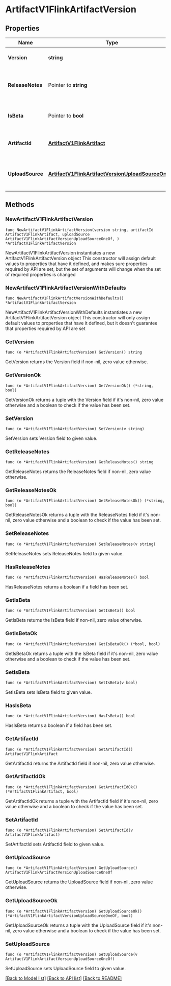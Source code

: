 # ArtifactV1FlinkArtifactVersion

## Properties

Name | Type | Description | Notes
------------ | ------------- | ------------- | -------------
**Version** | **string** | Version id of the Flink Artifact. | 
**ReleaseNotes** | Pointer to **string** | Release Notes of the Flink Artifact version. | [optional] 
**IsBeta** | Pointer to **bool** | Flag to specify stability of the version | [optional] 
**ArtifactId** | [**ArtifactV1FlinkArtifact**](artifact.v1.FlinkArtifact.md) | The Flink Artifact this version belongs to. | 
**UploadSource** | [**ArtifactV1FlinkArtifactVersionUploadSourceOneOf**](ArtifactV1FlinkArtifactVersionUploadSourceOneOf.md) | Upload source of the Flink Artifact Version. | 

## Methods

### NewArtifactV1FlinkArtifactVersion

`func NewArtifactV1FlinkArtifactVersion(version string, artifactId ArtifactV1FlinkArtifact, uploadSource ArtifactV1FlinkArtifactVersionUploadSourceOneOf, ) *ArtifactV1FlinkArtifactVersion`

NewArtifactV1FlinkArtifactVersion instantiates a new ArtifactV1FlinkArtifactVersion object
This constructor will assign default values to properties that have it defined,
and makes sure properties required by API are set, but the set of arguments
will change when the set of required properties is changed

### NewArtifactV1FlinkArtifactVersionWithDefaults

`func NewArtifactV1FlinkArtifactVersionWithDefaults() *ArtifactV1FlinkArtifactVersion`

NewArtifactV1FlinkArtifactVersionWithDefaults instantiates a new ArtifactV1FlinkArtifactVersion object
This constructor will only assign default values to properties that have it defined,
but it doesn't guarantee that properties required by API are set

### GetVersion

`func (o *ArtifactV1FlinkArtifactVersion) GetVersion() string`

GetVersion returns the Version field if non-nil, zero value otherwise.

### GetVersionOk

`func (o *ArtifactV1FlinkArtifactVersion) GetVersionOk() (*string, bool)`

GetVersionOk returns a tuple with the Version field if it's non-nil, zero value otherwise
and a boolean to check if the value has been set.

### SetVersion

`func (o *ArtifactV1FlinkArtifactVersion) SetVersion(v string)`

SetVersion sets Version field to given value.


### GetReleaseNotes

`func (o *ArtifactV1FlinkArtifactVersion) GetReleaseNotes() string`

GetReleaseNotes returns the ReleaseNotes field if non-nil, zero value otherwise.

### GetReleaseNotesOk

`func (o *ArtifactV1FlinkArtifactVersion) GetReleaseNotesOk() (*string, bool)`

GetReleaseNotesOk returns a tuple with the ReleaseNotes field if it's non-nil, zero value otherwise
and a boolean to check if the value has been set.

### SetReleaseNotes

`func (o *ArtifactV1FlinkArtifactVersion) SetReleaseNotes(v string)`

SetReleaseNotes sets ReleaseNotes field to given value.

### HasReleaseNotes

`func (o *ArtifactV1FlinkArtifactVersion) HasReleaseNotes() bool`

HasReleaseNotes returns a boolean if a field has been set.

### GetIsBeta

`func (o *ArtifactV1FlinkArtifactVersion) GetIsBeta() bool`

GetIsBeta returns the IsBeta field if non-nil, zero value otherwise.

### GetIsBetaOk

`func (o *ArtifactV1FlinkArtifactVersion) GetIsBetaOk() (*bool, bool)`

GetIsBetaOk returns a tuple with the IsBeta field if it's non-nil, zero value otherwise
and a boolean to check if the value has been set.

### SetIsBeta

`func (o *ArtifactV1FlinkArtifactVersion) SetIsBeta(v bool)`

SetIsBeta sets IsBeta field to given value.

### HasIsBeta

`func (o *ArtifactV1FlinkArtifactVersion) HasIsBeta() bool`

HasIsBeta returns a boolean if a field has been set.

### GetArtifactId

`func (o *ArtifactV1FlinkArtifactVersion) GetArtifactId() ArtifactV1FlinkArtifact`

GetArtifactId returns the ArtifactId field if non-nil, zero value otherwise.

### GetArtifactIdOk

`func (o *ArtifactV1FlinkArtifactVersion) GetArtifactIdOk() (*ArtifactV1FlinkArtifact, bool)`

GetArtifactIdOk returns a tuple with the ArtifactId field if it's non-nil, zero value otherwise
and a boolean to check if the value has been set.

### SetArtifactId

`func (o *ArtifactV1FlinkArtifactVersion) SetArtifactId(v ArtifactV1FlinkArtifact)`

SetArtifactId sets ArtifactId field to given value.


### GetUploadSource

`func (o *ArtifactV1FlinkArtifactVersion) GetUploadSource() ArtifactV1FlinkArtifactVersionUploadSourceOneOf`

GetUploadSource returns the UploadSource field if non-nil, zero value otherwise.

### GetUploadSourceOk

`func (o *ArtifactV1FlinkArtifactVersion) GetUploadSourceOk() (*ArtifactV1FlinkArtifactVersionUploadSourceOneOf, bool)`

GetUploadSourceOk returns a tuple with the UploadSource field if it's non-nil, zero value otherwise
and a boolean to check if the value has been set.

### SetUploadSource

`func (o *ArtifactV1FlinkArtifactVersion) SetUploadSource(v ArtifactV1FlinkArtifactVersionUploadSourceOneOf)`

SetUploadSource sets UploadSource field to given value.



[[Back to Model list]](../README.md#documentation-for-models) [[Back to API list]](../README.md#documentation-for-api-endpoints) [[Back to README]](../README.md)


